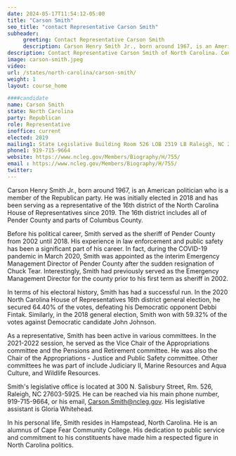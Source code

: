 ```yaml
---
date: 2024-05-17T11:54:12-05:00
title: "Carson Smith"
seo_title: "contact Representative Carson Smith"
subheader:
     greeting: Contact Representative Carson Smith
     description: Carson Henry Smith Jr., born around 1967, is an American politician who is a member of the Republican party. He was initially elected in 2018 and has been serving as a representative of the 16th district of the North Carolina House of Representatives since 2019. The 16th district includes all of Pender County and parts of Columbus County.
description: Contact Representative Carson Smith of North Carolina. Contact information for Carson Smith includes email address, phone number, and mailing address.
image: carson-smith.jpeg
video:
url: /states/north-carolina/carson-smith/
weight: 1
layout: course_home

####candidate
name: Carson Smith
state: North Carolina
party: Republican
role: Representative
inoffice: current
elected: 2019
mailing1: State Legislative Building Room 526 LOB 2319 LB Raleigh, NC 27601-1096
phone1: 919-715-9664
website: https://www.ncleg.gov/Members/Biography/H/755/
email : https://www.ncleg.gov/Members/Biography/H/755/
twitter: 
---
```

Carson Henry Smith Jr., born around 1967, is an American politician who is a member of the Republican party. He was initially elected in 2018 and has been serving as a representative of the 16th district of the North Carolina House of Representatives since 2019. The 16th district includes all of Pender County and parts of Columbus County.

Before his political career, Smith served as the sheriff of Pender County from 2002 until 2018. His experience in law enforcement and public safety has been a significant part of his career. In fact, during the COVID-19 pandemic in March 2020, Smith was appointed as the interim Emergency Management Director of Pender County after the sudden resignation of Chuck Tear. Interestingly, Smith had previously served as the Emergency Management Director for the county prior to his first term as sheriff in 2002.

In terms of his electoral history, Smith has had a successful run. In the 2020 North Carolina House of Representatives 16th district general election, he secured 64.40% of the votes, defeating his Democratic opponent Debbi Fintak. Similarly, in the 2018 general election, Smith won with 59.32% of the votes against Democratic candidate John Johnson.

As a representative, Smith has been active in various committees. In the 2021-2022 session, he served as the Vice Chair of the Appropriations committee and the Pensions and Retirement committee. He was also the Chair of the Appropriations - Justice and Public Safety committee. Other committees he was part of include Judiciary II, Marine Resources and Aqua Culture, and Wildlife Resources.

Smith's legislative office is located at 300 N. Salisbury Street, Rm. 526, Raleigh, NC 27603-5925. He can be reached via his main phone number, 919-715-9664, or his email, Carson.Smith@ncleg.gov. His legislative assistant is Gloria Whitehead.

In his personal life, Smith resides in Hampstead, North Carolina. He is an alumnus of Cape Fear Community College. His dedication to public service and commitment to his constituents have made him a respected figure in North Carolina politics.

